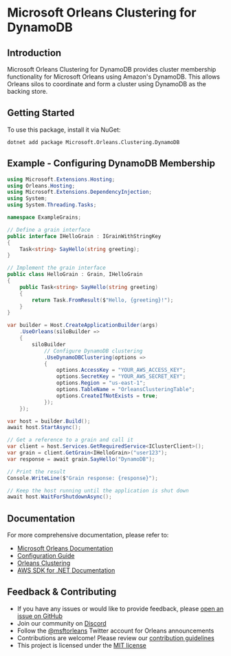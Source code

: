 # Microsoft Orleans Clustering for DynamoDB

## Introduction
Microsoft Orleans Clustering for DynamoDB provides cluster membership functionality for Microsoft Orleans using Amazon's DynamoDB. This allows Orleans silos to coordinate and form a cluster using DynamoDB as the backing store.

## Getting Started
To use this package, install it via NuGet:

```shell
dotnet add package Microsoft.Orleans.Clustering.DynamoDB
```

## Example - Configuring DynamoDB Membership
```csharp
using Microsoft.Extensions.Hosting;
using Orleans.Hosting;
using Microsoft.Extensions.DependencyInjection;
using System;
using System.Threading.Tasks;

namespace ExampleGrains;

// Define a grain interface
public interface IHelloGrain : IGrainWithStringKey
{
    Task<string> SayHello(string greeting);
}

// Implement the grain interface
public class HelloGrain : Grain, IHelloGrain
{
    public Task<string> SayHello(string greeting)
    {
        return Task.FromResult($"Hello, {greeting}!");
    }
}

var builder = Host.CreateApplicationBuilder(args)
    .UseOrleans(siloBuilder =>
    {
        siloBuilder
            // Configure DynamoDB clustering
            .UseDynamoDBClustering(options =>
            {
                options.AccessKey = "YOUR_AWS_ACCESS_KEY";
                options.SecretKey = "YOUR_AWS_SECRET_KEY";
                options.Region = "us-east-1";
                options.TableName = "OrleansClusteringTable";
                options.CreateIfNotExists = true;
            });
    });

var host = builder.Build();
await host.StartAsync();

// Get a reference to a grain and call it
var client = host.Services.GetRequiredService<IClusterClient>();
var grain = client.GetGrain<IHelloGrain>("user123");
var response = await grain.SayHello("DynamoDB");

// Print the result
Console.WriteLine($"Grain response: {response}");

// Keep the host running until the application is shut down
await host.WaitForShutdownAsync();
```

## Documentation
For more comprehensive documentation, please refer to:
- [Microsoft Orleans Documentation](https://learn.microsoft.com/dotnet/orleans/)
- [Configuration Guide](https://learn.microsoft.com/en-us/dotnet/orleans/host/configuration-guide/)
- [Orleans Clustering](https://learn.microsoft.com/en-us/dotnet/orleans/implementation/cluster-management)
- [AWS SDK for .NET Documentation](https://docs.aws.amazon.com/sdk-for-net/index.html)

## Feedback & Contributing
- If you have any issues or would like to provide feedback, please [open an issue on GitHub](https://github.com/dotnet/orleans/issues)
- Join our community on [Discord](https://aka.ms/orleans-discord)
- Follow the [@msftorleans](https://twitter.com/msftorleans) Twitter account for Orleans announcements
- Contributions are welcome! Please review our [contribution guidelines](https://github.com/dotnet/orleans/blob/main/CONTRIBUTING.md)
- This project is licensed under the [MIT license](https://github.com/dotnet/orleans/blob/main/LICENSE)